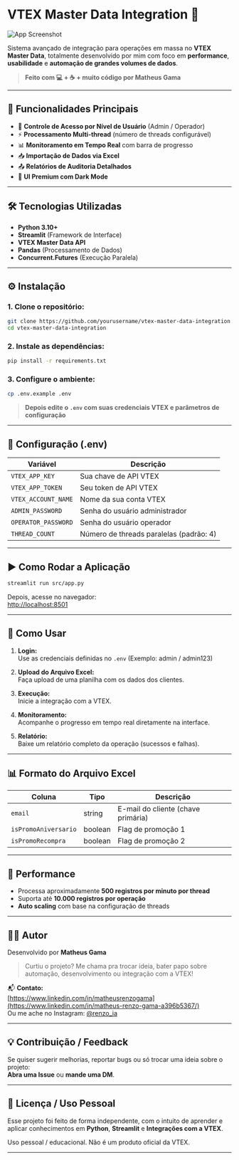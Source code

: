 # VTEX Master Data Integration 🚀

![App Screenshot](src/assets/screenshot.png)

Sistema avançado de integração para operações em massa no **VTEX Master Data**, totalmente desenvolvido por mim com foco em **performance**, **usabilidade** e **automação de grandes volumes de dados**.

> **Feito com 💻 + ☕ + muito código por Matheus Gama**

---

## 🚀 Funcionalidades Principais

- 🔐 **Controle de Acesso por Nível de Usuário** (Admin / Operador)  
- ⚡ **Processamento Multi-thread** (número de threads configurável)  
- 📊 **Monitoramento em Tempo Real** com barra de progresso  
- 📥 **Importação de Dados via Excel**  
- 📤 **Relatórios de Auditoria Detalhados**  
- 🎨 **UI Premium com Dark Mode**  

---

## 🛠️ Tecnologias Utilizadas

- **Python 3.10+**
- **Streamlit** (Framework de Interface)
- **VTEX Master Data API**
- **Pandas** (Processamento de Dados)
- **Concurrent.Futures** (Execução Paralela)

---

## ⚙️ Instalação

### 1. Clone o repositório:

```bash
git clone https://github.com/yourusername/vtex-master-data-integration.git
cd vtex-master-data-integration
```

### 2. Instale as dependências:

```bash
pip install -r requirements.txt
```

### 3. Configure o ambiente:

```bash
cp .env.example .env
```

> **Depois edite o `.env` com suas credenciais VTEX e parâmetros de configuração**

---

## 📄 Configuração (.env)

| Variável            | Descrição                          |
|---------------------|------------------------------------|
| `VTEX_APP_KEY`      | Sua chave de API VTEX              |
| `VTEX_APP_TOKEN`    | Seu token de API VTEX              |
| `VTEX_ACCOUNT_NAME` | Nome da sua conta VTEX             |
| `ADMIN_PASSWORD`    | Senha do usuário administrador     |
| `OPERATOR_PASSWORD` | Senha do usuário operador          |
| `THREAD_COUNT`      | Número de threads paralelas (padrão: 4) |

---

## ▶️ Como Rodar a Aplicação

```bash
streamlit run src/app.py
```

Depois, acesse no navegador:  
[http://localhost:8501](http://localhost:8501)

---

## 📝 Como Usar

1. **Login:**  
Use as credenciais definidas no `.env` (Exemplo: admin / admin123)

2. **Upload do Arquivo Excel:**  
Faça upload de uma planilha com os dados dos clientes.

3. **Execução:**  
Inicie a integração com a VTEX.

4. **Monitoramento:**  
Acompanhe o progresso em tempo real diretamente na interface.

5. **Relatório:**  
Baixe um relatório completo da operação (sucessos e falhas).

---

## 📊 Formato do Arquivo Excel

| Coluna               | Tipo      | Descrição                         |
|----------------------|-----------|-----------------------------------|
| `email`              | string    | E-mail do cliente (chave primária)|
| `isPromoAniversario` | boolean   | Flag de promoção 1                |
| `isPromoRecompra`    | boolean   | Flag de promoção 2                |

---

## 🚦 Performance

- Processa aproximadamente **500 registros por minuto por thread**
- Suporta até **10.000 registros por operação**
- **Auto scaling** com base na configuração de threads

---

## 👨‍💻 Autor

Desenvolvido por **Matheus Gama**

> Curtiu o projeto? Me chama pra trocar ideia, bater papo sobre automação, desenvolvimento ou integração com a VTEX!

📬 **Contato:**  
[https://www.linkedin.com/in/matheusrenzogama](https://www.linkedin.com/in/matheus-renzo-gama-a396b5367/)  
Ou me ache no Instagram: [@renzo_ia](https://www.instagram.com/matheusrenzo.exe/)

---

## 💡 Contribuição / Feedback

Se quiser sugerir melhorias, reportar bugs ou só trocar uma ideia sobre o projeto:  
**Abra uma Issue** ou **mande uma DM**.

---

## 📄 Licença / Uso Pessoal

Esse projeto foi feito de forma independente, com o intuito de aprender e aplicar conhecimentos em **Python**, **Streamlit** e **Integrações com a VTEX**.

Uso pessoal / educacional. Não é um produto oficial da VTEX.

---
